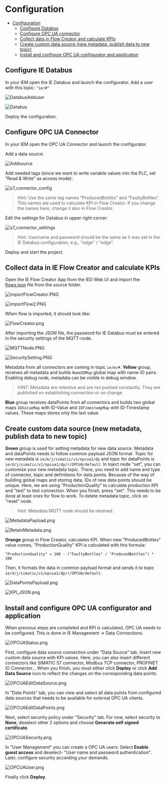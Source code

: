 # Configuration

- [Configuration](#configuration)
  - [Configure Databus](#configure-databus)
  - [Configure OPC UA connector](#configure-OPC-UA-connector)
  - [Collect data in Flow Creator and calculate KPIs](#collect-data-in-flow-creator-and-calculate-kpis)
  - [Create custom data source (new metadata, publish data to new topic)](#create-custom-data-source-new-metadata-publish-data-to-new-topic)
  - [Install and configure OPC UA configurator and application](#install-and-configure-opc-ua-configurator-and-application)
  
## Configure IE Databus

In your IEM open the IE Databus and launch the configurator.
Add a user with this topic:
`"ie/#"`

![DatabusAdduser](graphics/DatabusAdduser.PNG)

![Databus](graphics/Databus.PNG)

Deploy the configuration.

## Configure OPC UA Connector

In your IEM open the OPC UA Connector and launch the configurator.

Add a data source:

![Addsource](graphics/Addsource.PNG)

Add needed tags (since we want to write variable values into the PLC, set "Read & Write" as access mode):

![s7_connector_config](graphics/S7_Connector_Configuration.png)

>Hint: Use the same tag names “ProducedBottles” and “FaultyBottles”. This names are used to calculate KPI in Flow Creator. If you change the names here, change it also in Flow Creator.

Edit the settings for Databus in upper right corner:

![s7_connector_settings](graphics/S7_Connector_Settings.png)

>Hint: Username and password should be the same as it was set in the IE Databus configuration, e.g., "edge" / "edge".

Deploy and start the project.

## Collect data in IE Flow Creator and calculate KPIs

Open the IE Flow Creator App from the IED Web UI and import the [flows.json](../src/flows.json) file from the source folder.

![importFlowCreator.PNG](graphics/importFlowCreator.png)

![importFlow2.PNG](graphics/importFlow2.png)

When flow is imported, it should look like:

![FlowCreator.png](graphics/FlowCreator.png)

After importing the JSON file, the password for IE Databus must be entered in the security settings of the MQTT-node.

![MQTTNode.PNG](graphics/MQTT_node.png)

![SecuritySetting.PNG](graphics/SecuritySetting.png)

Metadata from all connectors are coming in topic `ie/m/#`. **Yellow** group, receives all metadata and builds `NameIDMap` global map with name-ID pairs. Enabling debug node, metadata can be visible in debug window.

>HINT: Metadata are retentive and are not pushed constantly. They are published on establishing connection or on change.

**Blue** group receives dataPoints from all connectors and builds two global maps `IDValueMap` with ID-Value and `IDTimestampMap` with ID-Timestamp values. These maps stores only the last value.

## Create custom data source (new metadata, publish data to new topic)

**Green** group is used for setting metadata for new data source. Metadata and dataPoints needs to follow common payload JSON format. Topic for new metadata is `ie/m/j/simatic/v1/opcua1/dp` and topic for dataPoints is `ie/d/j/simatic/v1/opcua1/dp/r/OPCUA/default`. In inject node "set", you can customize your new metadata topic. There, you need to add name and type of connector, topic and definitions for data points. Because of the way of building global maps and storing data, IDs of new data points should be unique. Here, we are using "ProductionQuality" to calculate production KPI and "test" to test connection. When you finish, press "set". This needs to be done at least ones for flow to work. To delete metadata topic, click on "reset" node.

>Hint: Metadata MQTT node should be retained.

![MetadataPayload.png](graphics/MetadataPayload.png)

![RetainMetadata.png](graphics/RetainMetadata.png)

**Orange** group in Flow Creator, calculates KPI. When new "ProducedBottles" value comes, "ProductionQuality" KPI is calculated with this formula:

`"ProductionQuality" = 100 - ("FaultyBottles" / "ProducedBottles") * 100`

Then, it formats the data in common payload format and sends it to topic `ie/d/j/simatic/v1/opcua1/dp/r/OPCUA/default`.

![DataPointsPayload.png](graphics/DataPointsPayload.png)

![KPI_JSON.png](graphics/KPI_JSON.png)

## Install and configure OPC UA configurator and application

When previous steps are completed and KPI is calculated, OPC UA needs to be configured. This is done in IE Management -> Data Connections.

![OPCUAStatus.png](graphics/OPCUAStatus.png)

First, configure data source connection under "Data Source" tab. Insert new custom data source with KPI values. Here, you can also insert different connectors like SIMATIC S7 connector, Modbus TCP connector, PROFINET IO Connector... When you finish, you must either click **Deploy** or click **Add Data Source** icon to reflect the changes on the corresponding data points.

![OPCUAEditDataSource.png](graphics/OPCUAEditDataSource.png)

In "Data Points" tab, you can view and select all data points from configured data sources that needs to be available for external OPC UA clients.

![OPCUAEditDataPoints.png](graphics/OPCUAEditDataPoints.png)

Next, select security policy under "Security" tab. For now, select security to **None**, deselect other 2 options and choose **Generate self signed certificate**.

![OPCUASecurity.png](graphics/OPCUASecurity.png)

In "User Management" you can create a OPC UA users. Select **Enable guest access** and deselect- "User name and password authentication". Later, configure security according your demands.

![OPCUAUser.png](graphics/OPCUAUser.png)

Finally click **Deploy**.
